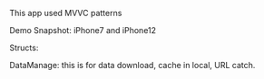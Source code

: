 This app used MVVC patterns

Demo Snapshot: iPhone7 and iPhone12

Structs:

DataManage: this is for data download, cache in local, URL catch.